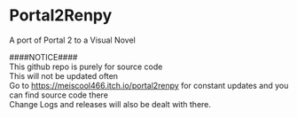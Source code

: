 # Portal2Renpy
A port of Portal 2 to a Visual Novel

####NOTICE####\
This github repo is purely for source code\
This will not be updated often\
Go to https://meiscool466.itch.io/portal2renpy for constant updates and you can find source code there\
Change Logs and releases will also be dealt with there.
